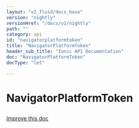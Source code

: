 ```yaml
---
layout: "v2_fluid/docs_base"
version: "nightly"
versionHref: "/docs/v2/nightly"
path: ""
category: api
id: "navigatorplatformtoken"
title: "NavigatorPlatformToken"
header_sub_title: "Ionic API Documentation"
doc: "NavigatorPlatformToken"
docType: "let"

---
```










<h1 class="api-title">
<a class="anchor" name="navigator-platform-token" href="#navigator-platform-token"></a>

NavigatorPlatformToken





</h1>

<a class="improve-v2-docs" href="http://github.com/driftyco/ionic/edit/master//src/platform/platform.ts#L842">
Improve this doc
</a>










<!-- @usage tag -->


<!-- @property tags -->



<!-- instance methods on the class -->




<!-- related link --><!-- end content block -->


<!-- end body block -->

